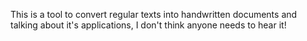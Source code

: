 This is a tool to convert regular texts into handwritten documents and talking about it's applications, I don't think anyone needs to hear it!
